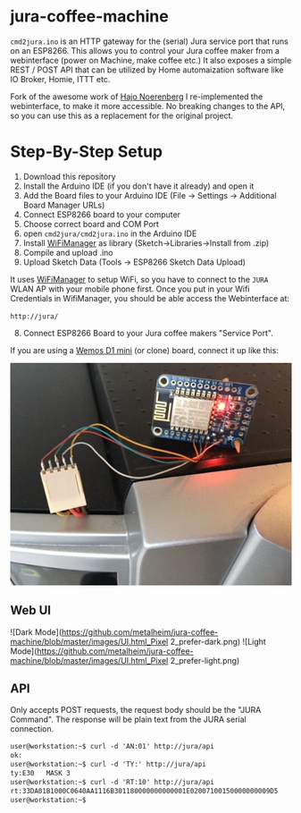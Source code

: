 # jura-coffee-machine
`cmd2jura.ino` is an HTTP gateway for the (serial) Jura service port that runs on an ESP8266.
This allows you to control your Jura coffee maker from a webinterface (power on Machine, make coffee etc.)
It also exposes a simple REST / POST API that can be utilized by Home automaization software like IO Broker, Homie, ITTT etc.

Fork of the awesome work of [Hajo Noerenberg](https://github.com/hn/jura-coffee-machine)
I re-implemented the webinterface, to make it more accessible. 
No breaking changes to the API, so you can use this as a replacement for the original project.

# Step-By-Step Setup

1. Download this repository
2. Install the Arduino IDE (if you don't have it already) and open it
3. Add the Board files to your Arduino IDE (File -> Settings -> Additional Board Manager URLs)
4. Connect ESP8266 board to your computer
5. Choose correct board and COM Port
6. open `cmd2jura/cmd2jura.ino` in the Arduino IDE
6. Install [WiFiManager](https://github.com/tzapu/WiFiManager) as library (Sketch->Libraries->Install from .zip)
7. Compile and upload .ino 
8. Upload Sketch Data (Tools -> ESP8266 Sketch Data Upload)

It uses [WiFiManager](https://github.com/tzapu/WiFiManager) to setup WiFi, so you have to connect to the `JURA` WLAN AP with your mobile phone first.
Once you put in your Wifi Credentials in WifiManager, you should be able access the Webinterface at:

`http://jura/` 

8. Connect ESP8266 Board to your Jura coffee makers "Service Port".

If you are using a [Wemos D1 mini](https://www.wemos.cc/product/d1-mini.html) (or clone) board, connect it up like this: 

![ESP8266](https://github.com/metalheim/jura-coffee-machine/blob/master/images/jura-esp8266-interface.jpg "Adafruit HUZZAH")


## Web UI

![Dark Mode](https://github.com/metalheim/jura-coffee-machine/blob/master/images/UI.html_Pixel 2_prefer-dark.png)
![Light Mode](https://github.com/metalheim/jura-coffee-machine/blob/master/images/UI.html_Pixel 2_prefer-light.png)

## API
Only accepts POST requests, the request body should be the "JURA Command".
The response will be plain text from the JURA serial connection.

```
user@workstation:~$ curl -d 'AN:01' http://jura/api
ok:
user@workstation:~$ curl -d 'TY:' http://jura/api
ty:E30   MASK 3
user@workstation:~$ curl -d 'RT:10' http://jura/api
rt:33DA01B1000C0640AA1116B301180000000000001E02007100150000000009D5
user@workstation:~$ 
```

